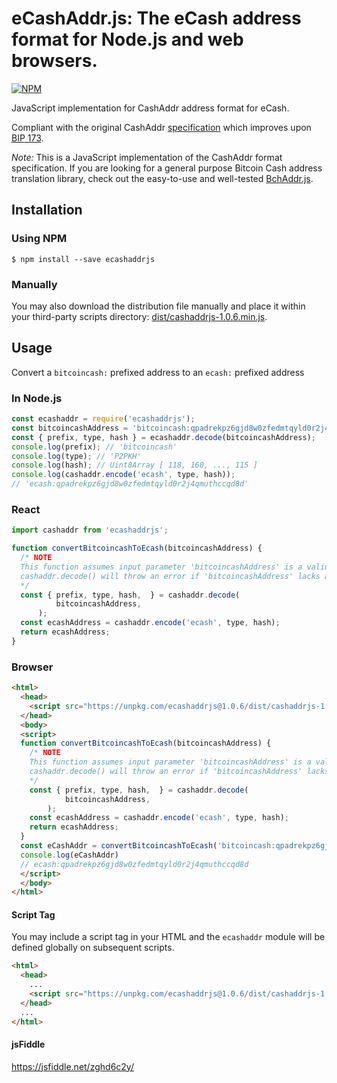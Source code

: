 # eCashAddr.js: The eCash address format for Node.js and web browsers.

[![NPM](https://nodei.co/npm/ecashaddrjs.png?downloads=true)](https://nodei.co/npm/ecashaddrjs/)

JavaScript implementation for CashAddr address format for eCash.

Compliant with the original CashAddr [specification](https://github.com/bitcoincashorg/bitcoincash.org/blob/master/spec/cashaddr.md) which improves upon [BIP 173](https://github.com/bitcoin/bips/blob/master/bip-0173.mediawiki).

*Note:* This is a JavaScript implementation of the CashAddr format specification. If you are looking for a general purpose Bitcoin Cash address translation library, check out the easy-to-use and well-tested [BchAddr.js](https://github.com/ealmansi/bchaddrjs).

## Installation

### Using NPM

```bsh
$ npm install --save ecashaddrjs
```

### Manually

You may also download the distribution file manually and place it within your third-party scripts directory: [dist/cashaddrjs-1.0.6.min.js](https://unpkg.com/ecashaddrjs@1.0.6/dist/cashaddrjs-1.0.6.min.js).

## Usage

Convert a `bitcoincash:` prefixed address to an `ecash:` prefixed address

### In Node.js

```javascript
const ecashaddr = require('ecashaddrjs');
const bitcoincashAddress = 'bitcoincash:qpadrekpz6gjd8w0zfedmtqyld0r2j4qmuj6vnmhp6'
const { prefix, type, hash } = ecashaddr.decode(bitcoincashAddress);
console.log(prefix); // 'bitcoincash'
console.log(type); // 'P2PKH'
console.log(hash); // Uint8Array [ 118, 160, ..., 115 ]
console.log(cashaddr.encode('ecash', type, hash)); 
// 'ecash:qpadrekpz6gjd8w0zfedmtqyld0r2j4qmuthccqd8d'
```

### React
```javascript
import cashaddr from 'ecashaddrjs';

function convertBitcoincashToEcash(bitcoincashAddress) {    
  /* NOTE 
  This function assumes input parameter 'bitcoincashAddress' is a valid bitcoincash: address
  cashaddr.decode() will throw an error if 'bitcoincashAddress' lacks a prefix 
  */
  const { prefix, type, hash,  } = cashaddr.decode(
          bitcoincashAddress,
      );
  const ecashAddress = cashaddr.encode('ecash', type, hash);
  return ecashAddress;
}   
```

### Browser
```html
<html>
  <head>    
    <script src="https://unpkg.com/ecashaddrjs@1.0.6/dist/cashaddrjs-1.0.6.min.js"></script>
  </head>
  <body>
  <script>
  function convertBitcoincashToEcash(bitcoincashAddress) {    
    /* NOTE 
    This function assumes input parameter 'bitcoincashAddress' is a valid bitcoincash: address
    cashaddr.decode() will throw an error if 'bitcoincashAddress' lacks a prefix 
    */
    const { prefix, type, hash,  } = cashaddr.decode(
            bitcoincashAddress,
        );
    const ecashAddress = cashaddr.encode('ecash', type, hash);
    return ecashAddress;
  }
  const eCashAddr = convertBitcoincashToEcash('bitcoincash:qpadrekpz6gjd8w0zfedmtqyld0r2j4qmuj6vnmhp6')
  console.log(eCashAddr)
  // ecash:qpadrekpz6gjd8w0zfedmtqyld0r2j4qmuthccqd8d
  </script>
  </body>
</html>
```

#### Script Tag

You may include a script tag in your HTML and the `ecashaddr` module will be defined globally on subsequent scripts.

```html
<html>
  <head>
    ...
    <script src="https://unpkg.com/ecashaddrjs@1.0.6/dist/cashaddrjs-1.0.6.min.js"></script>
  </head>
  ...
</html>
```

#### jsFiddle

https://jsfiddle.net/zghd6c2y/
